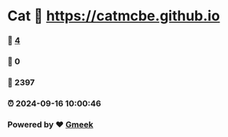 # Cat :link: https://catmcbe.github.io 
### :page_facing_up: [4](https://catmcbe.github.io/tag.html) 
### :speech_balloon: 0 
### :hibiscus: 2397 
### :alarm_clock: 2024-09-16 10:00:46 
### Powered by :heart: [Gmeek](https://github.com/Meekdai/Gmeek)
